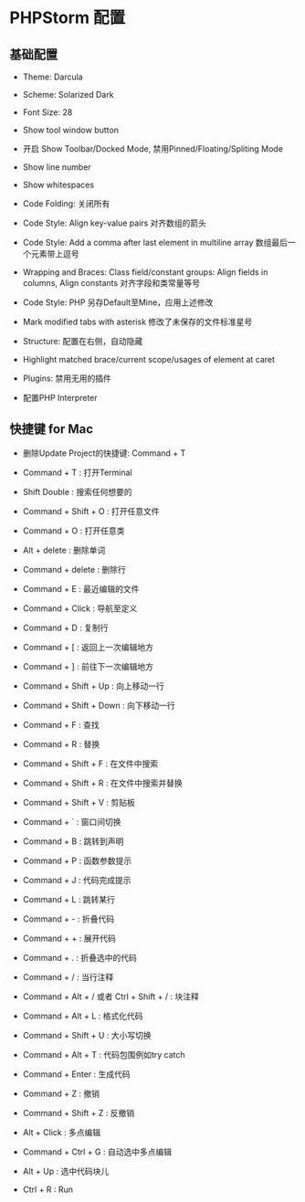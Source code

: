 # PHPStorm 配置

## 基础配置

- Theme: Darcula

- Scheme: Solarized Dark

- Font Size: 28

- Show tool window button

- 开启 Show Toolbar/Docked Mode, 禁用Pinned/Floating/Spliting Mode

- Show line number

- Show whitespaces

- Code Folding: 关闭所有

- Code Style: Align key-value pairs 对齐数组的箭头

- Code Style: Add a comma after last element in multiline array 数组最后一个元素带上逗号

- Wrapping and Braces: Class field/constant groups: Align fields in columns, Align constants 对齐字段和类常量等号

- Code Style: PHP 另存Default至Mine，应用上述修改

- Mark modified tabs with asterisk 修改了未保存的文件标准星号

- Structure: 配置在右侧，自动隐藏

- Highlight matched brace/current scope/usages of element at caret

- Plugins: 禁用无用的插件

- 配置PHP Interpreter

## 快捷键 for Mac

- 删除Update Project的快捷键: Command + T

- Command + T : 打开Terminal

- Shift Double : 搜索任何想要的

- Command + Shift + O : 打开任意文件

- Command + O : 打开任意类

- Alt + delete : 删除单词

- Command + delete : 删除行

- Command + E : 最近编辑的文件

- Command + Click : 导航至定义

- Command + D : 复制行

- Command + [ : 返回上一次编辑地方

- Command + ] : 前往下一次编辑地方

- Command + Shift + Up : 向上移动一行

- Command + Shift + Down : 向下移动一行

- Command + F : 查找

- Command + R : 替换

- Command + Shift + F : 在文件中搜索

- Command + Shift + R : 在文件中搜索并替换

- Command + Shift + V : 剪贴板

- Command + ` : 窗口间切换

- Command + B : 跳转到声明

- Command + P : 函数参数提示

- Command + J : 代码完成提示

- Command + L : 跳转某行

- Command + - : 折叠代码

- Command + + : 展开代码

- Command + . : 折叠选中的代码

- Command + / : 当行注释

- Command + Alt + / 或者 Ctrl + Shift + / : 块注释

- Command + Alt + L : 格式化代码

- Command + Shift + U : 大小写切换

- Command + Alt + T : 代码包围例如try catch

- Command + Enter : 生成代码

- Command + Z : 撤销

- Command + Shift + Z : 反撤销

- Alt + Click : 多点编辑

- Command + Ctrl + G : 自动选中多点编辑

- Alt + Up : 选中代码块儿

- Ctrl + R : Run